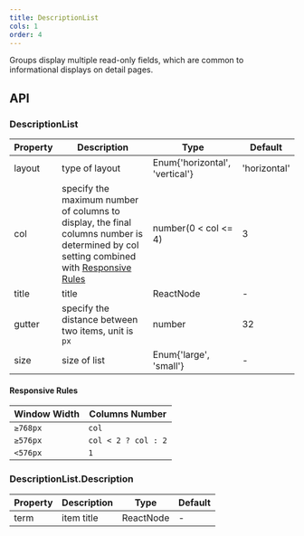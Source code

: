 ```yaml
---
title: DescriptionList
cols: 1
order: 4
---
```


Groups display multiple read-only fields, which are common to informational displays on detail pages.

## API

### DescriptionList

| Property | Description                                                                                                                                                                            | Type                           | Default      |
| -------- | -------------------------------------------------------------------------------------------------------------------------------------------------------------------------------------- | ------------------------------ | ------------ |
| layout   | type of layout                                                                                                                                                                         | Enum{'horizontal', 'vertical'} | 'horizontal' |
| col      | specify the maximum number of columns to display, the final columns number is determined by col setting combined with [Responsive Rules](/components/DescriptionList#Responsive-Rules) | number(0 < col <= 4)           | 3            |
| title    | title                                                                                                                                                                                  | ReactNode                      | -            |
| gutter   | specify the distance between two items, unit is `px`                                                                                                                                   | number                         | 32           |
| size     | size of list                                                                                                                                                                           | Enum{'large', 'small'}         | -            |

#### Responsive Rules

| Window Width | Columns Number      |
| ------------ | ------------------- |
| `≥768px`     | `col`               |
| `≥576px`     | `col < 2 ? col : 2` |
| `<576px`     | `1`                 |

### DescriptionList.Description

| Property | Description | Type      | Default |
| -------- | ----------- | --------- | ------- |
| term     | item title  | ReactNode | -       |
